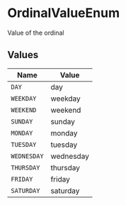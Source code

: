 # OrdinalValueEnum

Value of the ordinal


## Values

| Name        | Value       |
| ----------- | ----------- |
| `DAY`       | day         |
| `WEEKDAY`   | weekday     |
| `WEEKEND`   | weekend     |
| `SUNDAY`    | sunday      |
| `MONDAY`    | monday      |
| `TUESDAY`   | tuesday     |
| `WEDNESDAY` | wednesday   |
| `THURSDAY`  | thursday    |
| `FRIDAY`    | friday      |
| `SATURDAY`  | saturday    |